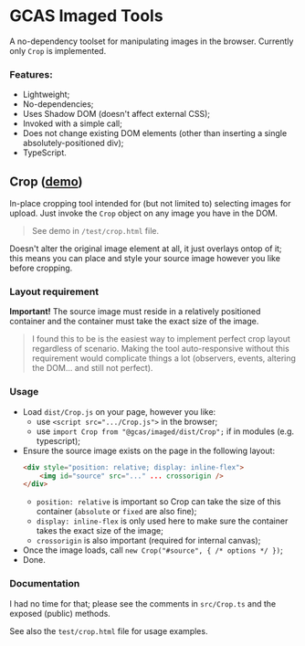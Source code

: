 # GCAS Imaged Tools

A no-dependency toolset for manipulating images in the browser.
Currently only `Crop` is implemented.

### Features:

-   Lightweight;
-   No-dependencies;
-   Uses Shadow DOM (doesn't affect external CSS);
-   Invoked with a simple call;
-   Does not change existing DOM elements (other than inserting a single absolutely-positioned div);
-   TypeScript.

## Crop ([demo](https://vpalos.com/2023/03/19/ad-hoc-image-cropper/))

In-place cropping tool intended for (but not limited to) selecting images for upload. Just invoke the `Crop` object on any image you have in the DOM.

> See demo in `/test/crop.html` file.

Doesn't alter the original image element at all, it just overlays ontop of it; this means you can place and style your source image however you like before cropping.

### Layout requirement

**Important!** The source image must reside in a relatively positioned container and the container must take the exact size of the image.

> I found this to be is the easiest way to implement perfect crop layout regardless of scenario. Making the tool auto-responsive without this requirement would complicate things a lot (observers, events, altering the DOM... and still not perfect).

### Usage

-   Load `dist/Crop.js` on your page, however you like:
    -   use `<script src=".../Crop.js">` in the browser;
    -   use `import Crop from "@gcas/imaged/dist/Crop";` if in modules (e.g. typescript);
-   Ensure the source image exists on the page in the following layout:
    ```html
    <div style="position: relative; display: inline-flex">
        <img id="source" src="..." ... crossorigin />
    </div>
    ```
    -   `position: relative` is important so Crop can take the size of this container (`absolute` or `fixed` are also fine);
    -   `display: inline-flex` is only used here to make sure the container takes the exact size of the image;
    -   `crossorigin` is also important (required for internal canvas);
-   Once the image loads, call `new Crop("#source", { /* options */ })`;
-   Done.

### Documentation

I had no time for that; please see the comments in `src/Crop.ts` and the exposed (public) methods.

See also the `test/crop.html` file for usage examples.
